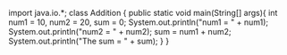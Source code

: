 import java.io.*;
class Addition {
    public static void main(String[] args){
        int num1 = 10, num2 = 20, sum = 0;
        System.out.println("num1 = " + num1);
        System.out.println("num2 = " + num2);
        sum = num1 + num2;
        System.out.println("The sum = " + sum);
    }
}
